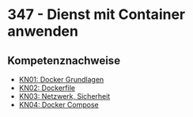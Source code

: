 # 347 - Dienst mit Container anwenden

## Kompetenznachweise

- [KN01: Docker Grundlagen](Kompetenznachweise/KN01/Readme.md)
- [KN02: Dockerfile](Kompetenznachweise/KN02/Readme.md)
- [KN03: Netzwerk, Sicherheit](Kompetenznachweise/KN03/Readme.md)
- [KN04: Docker Compose](Kompetenznachweise/KN04/Readme.md)